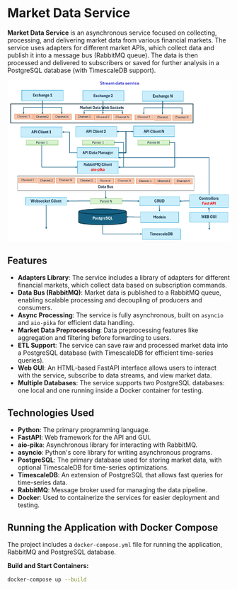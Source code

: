 # Market Data Service

**Market Data Service** is an asynchronous service focused on collecting, processing, and delivering market data from various financial markets. The service uses adapters for different market APIs, which collect data and publish it into a message bus (RabbitMQ queue). The data is then processed and delivered to subscribers or saved for further analysis in a PostgreSQL database (with TimescaleDB support).

![Market Data Service Architecture](images/MDServer.png)

## Features

- **Adapters Library**: The service includes a library of adapters for different financial markets, which collect data based on subscription commands.
- **Data Bus (RabbitMQ)**: Market data is published to a RabbitMQ queue, enabling scalable processing and decoupling of producers and consumers.
- **Async Processing**: The service is fully asynchronous, built on `asyncio` and `aio-pika` for efficient data handling.
- **Market Data Preprocessing**: Data preprocessing features like aggregation and filtering before forwarding to users.
- **ETL Support**: The service can save raw and processed market data into a PostgreSQL database (with TimescaleDB for efficient time-series queries).
- **Web GUI**: An HTML-based FastAPI interface allows users to interact with the service, subscribe to data streams, and view market data.
- **Multiple Databases**: The service supports two PostgreSQL databases: one local and one running inside a Docker container for testing.

## Technologies Used

- **Python**: The primary programming language.
- **FastAPI**: Web framework for the API and GUI.
- **aio-pika**: Asynchronous library for interacting with RabbitMQ.
- **asyncio**: Python's core library for writing asynchronous programs.
- **PostgreSQL**: The primary database used for storing market data, with optional TimescaleDB for time-series optimizations.
- **TimescaleDB**: An extension of PostgreSQL that allows fast queries for time-series data.
- **RabbitMQ**: Message broker used for managing the data pipeline.
- **Docker**: Used to containerize the services for easier deployment and testing.

## Running the Application with Docker Compose

The project includes a `docker-compose.yml` file for running the application, RabbitMQ and PostgreSQL database.

**Build and Start Containers:**
   ```bash
   docker-compose up --build